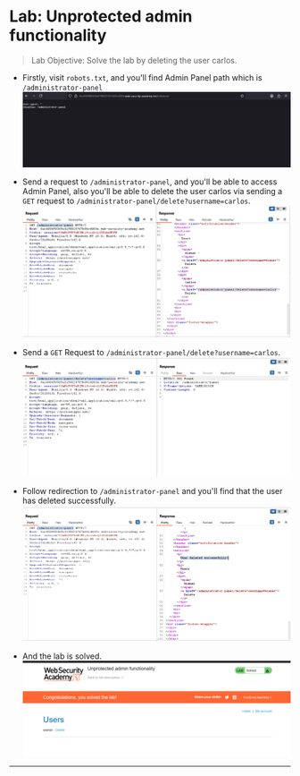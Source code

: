 # Lab: Unprotected admin functionality

> Lab Objective: Solve the lab by deleting the user carlos.

- Firstly, visit `robots.txt`, and you'll find Admin Panel path which is `/administrator-panel`
  ![1st screenshot](./attachments/1.png)

- Send a request to `/administrator-panel`, and you'll be able to access Admin Panel, also you'll be able to delete the user carlos via sending a `GET` request to `/administrator-panel/delete?username=carlos`.
  ![2nd screenshot](./attachments/2.png)

- Send a `GET` Request to `/administrator-panel/delete?username=carlos`.
  ![3rd screenshot](./attachments/3.png)

- Follow redirection to `/administrator-panel` and you'll find that the user has deleted successfully.
  ![4th screenshot](./attachments/4.png)

- And the lab is solved.
  ![5th screenshot](./attachments/5.png)

---
